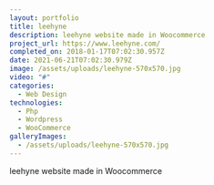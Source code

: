```yaml
---
layout: portfolio
title: leehyne
description: leehyne website made in Woocommerce
project_url: https://www.leehyne.com/
completed_on: 2018-01-17T07:02:30.957Z
date: 2021-06-21T07:02:30.979Z
image: /assets/uploads/leehyne-570x570.jpg
video: "#"
categories:
  - Web Design
technologies:
  - Php
  - Wordpress
  - WooCommerce
galleryImages:
  - /assets/uploads/leehyne-570x570.jpg
---
```

leehyne website made in Woocommerce